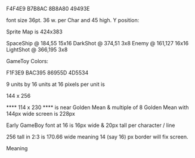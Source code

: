 F4F4E9
B7B8AC
8B8A80
49493E

font size 36pt. 36 w. per Char and 45 high. Y position:


Sprite Map is 424x383

SpaceShip @ 184,55 15x16
DarkShot @ 374,51 3x8
Enemy @ 161,127 16x16
LightShot @ 366,195 3x8

GameToy Colors:

F1F3E9
BAC395
86955D
4D5534

9 units by 16 units at 
16 pixels per unit is

144 x 256

**** 114 x 230 **** is near Golden Mean & multiple of 8 
Golden Mean with 144px wide screen is 228px


Early GameBoy font at 16
is 16px wide & 20px tall
per character / line

256 tall in 2:3 is 170.66 wide meaning 14 (say 16) px border will fix screen.


Meaning 
